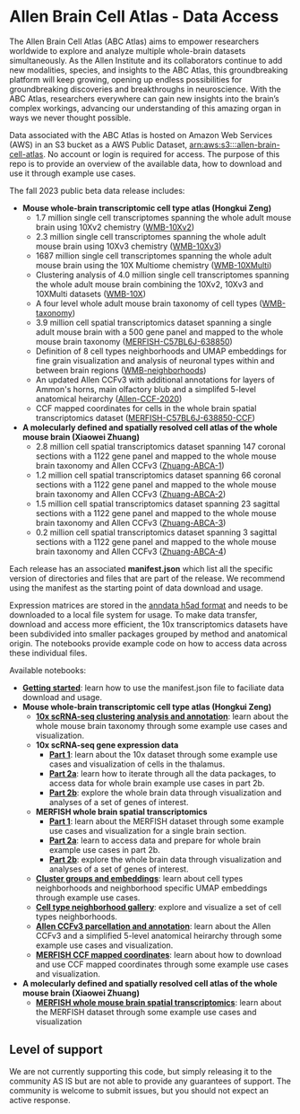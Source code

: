 # Allen Brain Cell Atlas - Data Access

The Allen Brain Cell Atlas (ABC Atlas) aims to empower researchers worldwide to explore and analyze multiple whole-brain datasets simultaneously. As the Allen Institute and its collaborators continue to add new modalities, species, and insights to the ABC Atlas, this groundbreaking platform will keep growing, opening up endless possibilities for groundbreaking discoveries and breakthroughs in neuroscience. With the ABC Atlas, researchers everywhere can gain new insights into the brain’s complex workings, advancing our understanding of this amazing organ in ways we never thought possible.

Data associated with the ABC Atlas is hosted on Amazon Web Services (AWS) in an S3 bucket as a AWS Public Dataset, [arn:aws:s3:::allen-brain-cell-atlas](https://allen-brain-cell-atlas.s3.us-west-2.amazonaws.com/index.html). No account or login is required for access. The purpose of this repo is to provide an overview of the available data, how to download and use it through example use cases.

The fall 2023 public beta data release includes:
* **Mouse whole-brain transcriptomic cell type atlas (Hongkui Zeng)**
  * 1.7 million single cell transcriptomes spanning the whole adult mouse brain using 10Xv2 chemistry ([WMB-10Xv2](descriptions/WMB-10Xv2.md))
  * 2.3 million single cell transcriptomes spanning the whole adult mouse brain using 10Xv3 chemistry ([WMB-10Xv3](descriptions/WMB-10Xv3.md))
  * 1687 million single cell transcriptomes spanning the whole adult mouse brain using the 10X Multiome chemistry ([WMB-10XMulti](descriptions/WMB-10XMulti.md))
  * Clustering analysis of 4.0 million single cell transcriptomes spanning the whole adult mouse brain combining the 10Xv2, 10Xv3 and 10XMulti datasets ([WMB-10X](descriptions/WMB-10X.md))
  * A four level whole adult mouse brain taxonomy of cell types ([WMB-taxonomy](descriptions/WMB-taxonomy.md))
  * 3.9 million cell spatial transcriptomics dataset spanning a single adult mouse brain with a 500 gene panel and mapped to the whole mouse brain taxonomy ([MERFISH-C57BL6J-638850](descriptions/MERFISH-C57BL6J-638850.md))
  * Definition of 8 cell types neighborhoods and UMAP embeddings for fine grain visualization and analysis of neuronal types within and between brain regions ([WMB-neighborhoods](descriptions/WMB-neighborhoods.md))
  * An updated Allen CCFv3 with additional annotations for layers of Ammon's horns, main olfactory blub and a simplifed 5-level anatomical heirarchy ([Allen-CCF-2020](descriptions/Allen-CCF-2020.md))
  * CCF mapped coordinates for cells in the whole brain spatial transcriptomics dataset ([MERFISH-C57BL6J-638850-CCF](descriptions/MERFISH-C57BL6J-638850-CCF.md))
* **A molecularly defined and spatially resolved cell atlas of the whole mouse brain (Xiaowei Zhuang)**
  * 2.8 million cell spatial transcriptomics dataset spanning 147 coronal sections with a 1122 gene panel and mapped to the whole mouse brain taxonomy and Allen CCFv3 ([Zhuang-ABCA-1](descriptions/Zhuang-ABCA-1.md))
  * 1.2 million cell spatial transcriptomics dataset spanning 66 coronal sections with a 1122 gene panel and mapped to the whole mouse brain taxonomy and Allen CCFv3 ([Zhuang-ABCA-2](descriptions/Zhuang-ABCA-2.md))
  * 1.5 million cell spatial transcriptomics dataset spanning 23 sagittal sections with a 1122 gene panel and mapped to the whole mouse brain taxonomy and Allen CCFv3 ([Zhuang-ABCA-3](descriptions/Zhuang-ABCA-3.md))
  * 0.2 million cell spatial transcriptomics dataset spanning 3 sagittal sections with a 1122 gene panel and mapped to the whole mouse brain taxonomy and Allen CCFv3 ([Zhuang-ABCA-4](descriptions/Zhuang-ABCA-4.md))

Each release has an associated **manifest.json** which list all the specific version of directories and files that are part of the release. We recommend using the manifest as the starting point of data download and usage.

Expression matrices are stored in the [anndata h5ad format](https://anndata.readthedocs.io/en/latest/) and needs to be downloaded to a local file system for usage. To make data transfer, download and access more efficient, 
the 10x transcriptomics datasets have been subdivided into smaller packages grouped by method and anatomical origin. The notebooks provide example code on how to access data across these individual files.

Available notebooks:

* [**Getting started**](notebooks/getting_started.ipynb): learn how to use the manifest.json file to faciliate data download and usage.
*  **Mouse whole-brain transcriptomic cell type atlas (Hongkui Zeng)**
   * [**10x scRNA-seq clustering analysis and annotation**](notebooks/cluster_annotation_tutorial.ipynb): learn about the whole mouse brain taxonomy through some example use cases and visualization.
   * **10x scRNA-seq gene expression data**
     * [**Part 1**](notebooks/10x_snRNASeq_tutorial_part_1.ipynb): learn about the 10x dataset through some example use cases and visualization of cells in the thalamus.
     * [**Part 2a**](notebooks/10x_snRNASeq_tutorial_part_2a.ipynb): learn how to iterate through all the data packages, to access data for whole brain example use cases in part 2b.
     * [**Part 2b**](notebooks/10x_snRNASeq_tutorial_part_2b.ipynb): explore the whole brain data through visualization and analyses of a set of genes of interest.
   * **MERFISH whole brain spatial transcriptomics**
     * [**Part 1**](notebooks/merfish_tutorial_part_1.ipynb): learn about the MERFISH dataset through some example use cases and visualization for a single brain section.
     * [**Part 2a**](notebooks/merfish_tutorial_part_2a.ipynb): learn to access data and prepare for whole brain example use cases in part 2b.
     * [**Part 2b**](notebooks/merfish_tutorial_part_2b.ipynb): explore the whole brain data through visualization and analyses of a set of genes of interest.
    * [**Cluster groups and embeddings**](notebooks/cluster_groups_and_embeddings_tutorial.ipynb): learn about cell types neighborhoods and neighborhood specific UMAP embeddings through example use cases.
    * [**Cell type neighborhood gallery**](notebooks/cluster_neighborhood_gallery.ipynb): explore and visualize a set of cell types neighborhoods.
    * [**Allen CCFv3 parcellation and annotation**](notebooks/ccf_and_parcellation_annotation_tutorial.ipynb): learn about the Allen CCFv3 and a simplified 5-level anatomical heirarchy through some example use cases and visualization.
    * [**MERFISH CCF mapped coordinates**](notebooks/merfish_ccf_registration_tutorial.ipynb): learn about how to download and use CCF mapped coordinates through some example use cases and visualization.
* **A molecularly defined and spatially resolved cell atlas of the whole mouse brain (Xiaowei Zhuang)**
  * [**MERFISH whole mouse brain spatial transcriptomics**](notebooks/zhuang_merfish_tutorial.ipynb): learn about the MERFISH dataset through some example use cases and visualization

## Level of support
We are not currently supporting this code, but simply releasing it to the community AS IS but are not able to provide any guarantees of support. The community is welcome to submit issues, but you should not expect an active response.
